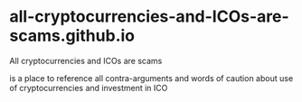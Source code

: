 # all-cryptocurrencies-and-ICOs-are-scams.github.io
All cryptocurrencies and ICOs are scams

is a place to reference all contra-arguments and words of caution about use of cryptocurrencies and investment in ICO

